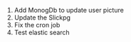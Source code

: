 1. Add MonogDb to update user picture 
2. Update the Slickpg
3. Fix the cron job
4. Test elastic search